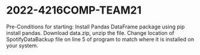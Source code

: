 # 2022-4216COMP-TEAM21
Pre-Conditions for starting:
Install Pandas DataFrame package using pip install pandas.
Download data.zip, unzip the file.
Change location of SpotifyDataBackup file on line 5 of program to match where it is installed on your system.
